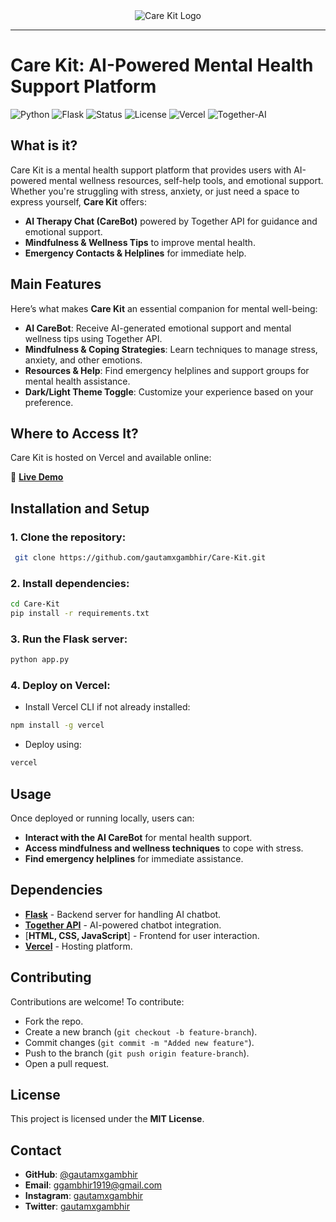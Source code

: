 <div align="center">
  <img src="https://i.ibb.co/Y74HdJnh/carekittextlogo.png" alt="Care Kit Logo"><br>
</div>

-----------------

# Care Kit: AI-Powered Mental Health Support Platform

![Python](https://img.shields.io/badge/Python-3.12-blue)
![Flask](https://img.shields.io/badge/Flask-2.0-green)
![Status](https://img.shields.io/badge/status-active-brightgreen)
![License](https://img.shields.io/badge/license-MIT-red)
![Vercel](https://img.shields.io/badge/hosted%20on-Vercel-black)
![Together-AI](https://img.shields.io/badge/Together%20AI-0f6fff)

## What is it?

Care Kit is a mental health support platform that provides users with AI-powered mental wellness resources, self-help tools, and emotional support. Whether you're struggling with stress, anxiety, or just need a space to express yourself, **Care Kit** offers:

- **AI Therapy Chat (CareBot)** powered by Together API for guidance and emotional support.
- **Mindfulness & Wellness Tips** to improve mental health.
- **Emergency Contacts & Helplines** for immediate help.

## Main Features

Here’s what makes **Care Kit** an essential companion for mental well-being:

- **AI CareBot**: Receive AI-generated emotional support and mental wellness tips using Together API.
- **Mindfulness & Coping Strategies**: Learn techniques to manage stress, anxiety, and other emotions.
- **Resources & Help**: Find emergency helplines and support groups for mental health assistance.
- **Dark/Light Theme Toggle**: Customize your experience based on your preference.

## Where to Access It?

Care Kit is hosted on Vercel and available online:

🔗 **[Live Demo](https://care-kit.vercel.app/)**

## Installation and Setup

### 1. Clone the repository:
```bash
 git clone https://github.com/gautamxgambhir/Care-Kit.git
```

### 2. Install dependencies:
```bash
cd Care-Kit
pip install -r requirements.txt
```

### 3. Run the Flask server:
```bash
python app.py
```

### 4. Deploy on Vercel:
- Install Vercel CLI if not already installed:
```bash
npm install -g vercel
```
- Deploy using:
```bash
vercel
```

## Usage

Once deployed or running locally, users can:

- **Interact with the AI CareBot** for mental health support.
- **Access mindfulness and wellness techniques** to cope with stress.
- **Find emergency helplines** for immediate assistance.

## Dependencies

- [**Flask**](https://flask.palletsprojects.com/en/3.0.x/) - Backend server for handling AI chatbot.
- [**Together API**](https://www.together.ai/) - AI-powered chatbot integration.
- [**HTML, CSS, JavaScript**] - Frontend for user interaction.
- [**Vercel**](https://vercel.com/) - Hosting platform.

## Contributing

Contributions are welcome! To contribute:
- Fork the repo.
- Create a new branch (`git checkout -b feature-branch`).
- Commit changes (`git commit -m "Added new feature"`).
- Push to the branch (`git push origin feature-branch`).
- Open a pull request.

## License

This project is licensed under the **MIT License**.

## Contact

- **GitHub**: [@gautamxgambhir](https://github.com/gautamxgambhir)
- **Email**: ggambhir1919@gmail.com
- **Instagram**: [gautamxgambhir](https://www.instagram.com/gautamxgambhir)
- **Twitter**: [gautamxgambhir](https://www.twitter.com/gautamxgambhir)

